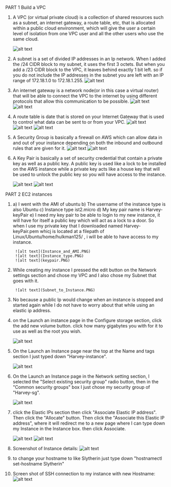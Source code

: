 PART 1 Build a VPC

1. A VPC (or virtual private cloud) is a collection of shared resources such as a subnet, an internet gateway, a route table, etc, that is allocated within a public cloud environment, which will give the user a certain level of isolation from one VPC user and all the other users who use the same cloud.
   
    ![alt text](VPC.PNG)
    

2. A subnet is a set of divided IP addresses in an Ip network. When I added the /24 CIDR block to my subnet, it uses the first 3 octets. But when you add a /23 CIDR block to the VPC, it leaves behind exactly 1 bit left. so if you do not include the IP addresses in the subnet you are left with an IP range of 172.18.1.0 to 172.18.1.255.
    ![alt text](Subnet.PNG)

3. An internet gateway is a network node(or in this case a virtual router) that will be able to connect the VPC to the internet by using different protocols that allow this communication to be possible.
    ![alt text](Internet_Gateway_Create.PNG)
    ![alt text](Internet_Gateway_Attach.PNG)

4. A route table is date that is stored on your Internet Gateway that is used to control what data can be sent to or from your VPC.
    ![alt text](Route_Table.png)
    ![alt text](Route_Table_Subnet.PNG)
    ![alt text](Route_Table_Destinations.PNG)

5. A Security Group is basically a firewall on AWS which can allow data in and out of your instance depending on both the inbound and outbound rules that are given for it.
    ![alt text](Security_Group.PNG)
    ![alt text](Security_Group_InboundRules.PNG)

6. A Key Pair is basically a set of security credential that contain a private key as well as a public key. A public key is used like a lock to be installed on the AWS instance while a private key acts like a house key that will be used to unlock the public key so you will have access to the instance.
   
    ![alt text](key_pair.PNG)
    ![alt text](key_pair_location.PNG)

PART 2 EC2 instances

1. 
    a) I went with the AMI of ubuntu
    b) The username of the instance type is also Ubuntu
    c) Instance type ist2.micro
    d) My key pair name is Harvey-keyPair
    e) I need my key pair to be able to login to my new instance, it will have for itself a public key which will act as a lock to a door. So when I use my private key that I downloaded named Harvey-keyPair.pem whicj is located at a filepath of Linux/Ubuntu/home/hulkman125/ , i will be able to have access to my instance.
    
        ![alt text](Instance_and_AMI.PNG)
        ![alt text](Instance_type.PNG)
        ![alt text](keypair.PNG)

2. While creating my instance I pressed the edit button on the Network settings section and chose my VPC and I also chose my Subnet that goes with it.
   
        ![alt text](Subnet_to_Instance.PNG) 

3. No because a public Ip would change when an instance is stopped and started again while I do not have to worry about that while using an elastic ip address.

4. on the Launch an instance page in the Configure storage section, click the add new volume button. click how many gigabytes you with for it to use as well as the root you wish.

    ![alt text](Storage.PNG)

5. On the Launch an Instance page near the top at the Name and tags section I just typed down "Harvey-instance".

    ![alt text](Instance_Name.PNG)

6. On the Launch an Instance page in the Network setting section, I selected the "Select existing security group" radio button, then in the "Common security groups" box I just chose my security group of "Harvey-sg".

    ![alt text](Instance_to_SG.PNG)

7. click the Elastic IPs section then click "Associate Elastic IP address". Then click the "Allocate" button. Then click the "Associate this Elastic IP address", where it will redirect me to a new page where I can type down my Instance in the Instance box. then click Associate.

    ![alt text](Instance_Name.PNG)
    ![alt text](EIP_Instance.PNG)

8. Screenshot of Instance details:
    ![alt text](Instance_Details.PNG)

9. to change your hostname to like Slytherin just type down "hostnamectl set-hostname Slytherin"

10. Screen shot of SSH connection to my instance with new Hostname:
    ![alt text](Hostname.PNG)

